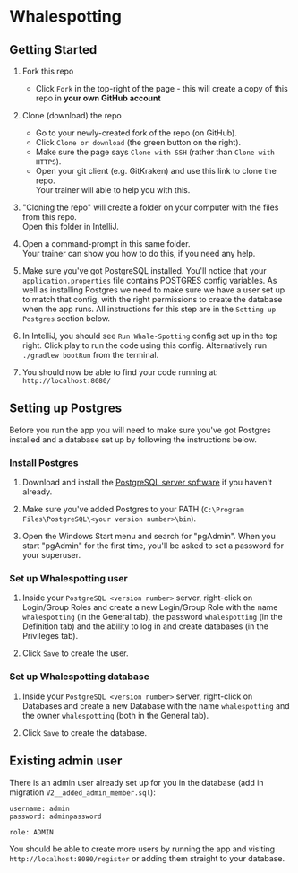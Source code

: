 # Whalespotting

## Getting Started

1. Fork this repo
    * Click `Fork` in the top-right of the page - this will create a copy of this repo in **your own GitHub account**

2. Clone (download) the repo
    * Go to your newly-created fork of the repo (on GitHub).
    * Click `Clone or download` (the green button on the right).
    * Make sure the page says `Clone with SSH` (rather than `Clone with HTTPS`).
    * Open your git client (e.g. GitKraken) and use this link to clone the repo.  
      Your trainer will able to help you with this.

3. "Cloning the repo" will create a folder on your computer with the files from this repo.  
   Open this folder in IntelliJ.

4. Open a command-prompt in this same folder.  
   Your trainer can show you how to do this, if you need any help.

5. Make sure you've got PostgreSQL installed. You'll notice that your `application.properties` file contains POSTGRES config variables. As well as installing Postgres we need to make sure we have a user set up to match that config, with the right permissions to create the database when the app runs. All instructions for this step are in the `Setting up Postgres` section below.

6. In IntelliJ, you should see `Run Whale-Spotting` config set up in the top right. Click play to run the code using this config. Alternatively run `./gradlew bootRun` from the terminal.

7. You should now be able to find your code running at: `http://localhost:8080/`

## Setting up Postgres

Before you run the app you will need to make sure you've got Postgres installed and a database set up by following the instructions below.

### Install Postgres

1. Download and install the [PostgreSQL server software](https://www.enterprisedb.com/downloads/postgres-postgresql-downloads) if you haven't already.

2. Make sure you've added Postgres to your PATH (`C:\Program Files\PostgreSQL\<your version number>\bin`).

3. Open the Windows Start menu and search for "pgAdmin". When you start "pgAdmin" for the first time, you'll be asked to set a password for your superuser.

### Set up Whalespotting user

1. Inside your `PostgreSQL <version number>` server, right-click on Login/Group Roles and create a new Login/Group Role with the name `whalespotting` (in the General tab), the password `whalespotting` (in the Definition tab) and the ability to log in and create databases (in the Privileges tab).

2. Click `Save` to create the user.

### Set up Whalespotting database

1. Inside your `PostgreSQL <version number>` server, right-click on Databases and create a new Database with the name `whalespotting` and the owner `whalespotting` (both in the General tab).

2. Click `Save` to create the database.

## Existing admin user

There is an admin user already set up for you in the database (add in migration `V2__added_admin_member.sql`):

```
username: admin
password: adminpassword

role: ADMIN
```

You should be able to create more users by running the app and visiting `http://localhost:8080/register` or adding them straight to your database.